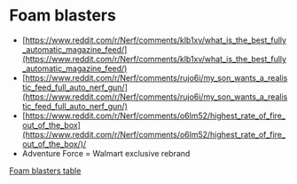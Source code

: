 # Foam blasters

- [https://www.reddit.com/r/Nerf/comments/klb1xv/what_is_the_best_fully_automatic_magazine_feed/](https://www.reddit.com/r/Nerf/comments/klb1xv/what_is_the_best_fully_automatic_magazine_feed/)
- [https://www.reddit.com/r/Nerf/comments/rujo6i/my_son_wants_a_realistic_feed_full_auto_nerf_gun/](https://www.reddit.com/r/Nerf/comments/rujo6i/my_son_wants_a_realistic_feed_full_auto_nerf_gun/)
- [https://www.reddit.com/r/Nerf/comments/o6lm52/highest_rate_of_fire_out_of_the_box](https://www.reddit.com/r/Nerf/comments/o6lm52/highest_rate_of_fire_out_of_the_box/)/
- Adventure Force = Walmart exclusive rebrand

[Foam blasters table](Foam%20blasters%20c5d561c54181477295af75062c084844/Foam%20blasters%20table%204d3ead844f4f4cc8bb1c73d869a80da4.csv)